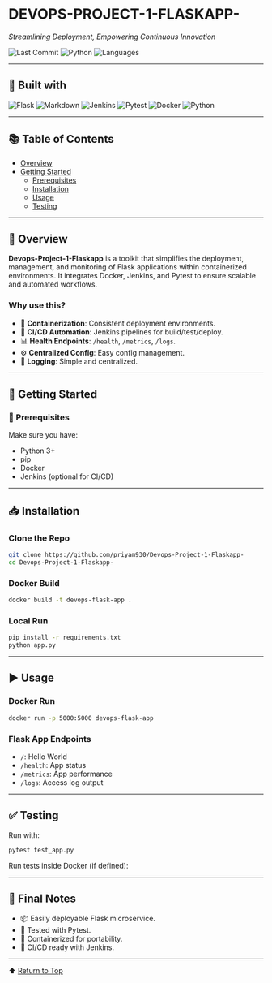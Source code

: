 
# DEVOPS-PROJECT-1-FLASKAPP-

*Streamlining Deployment, Empowering Continuous Innovation*

![Last Commit](https://img.shields.io/badge/last%20commit-today-brightgreen)
![Python](https://img.shields.io/badge/python-85.4%25-blue)
![Languages](https://img.shields.io/badge/languages-2-informational)

---

## 🔧 Built with

![Flask](https://img.shields.io/badge/-Flask-black?logo=flask)
![Markdown](https://img.shields.io/badge/-Markdown-black?logo=markdown)
![Jenkins](https://img.shields.io/badge/-Jenkins-red?logo=jenkins)
![Pytest](https://img.shields.io/badge/-Pytest-blue?logo=pytest)
![Docker](https://img.shields.io/badge/-Docker-blue?logo=docker)
![Python](https://img.shields.io/badge/-Python-blue?logo=python)

---

## 📚 Table of Contents

- [Overview](#overview)
- [Getting Started](#getting-started)
  - [Prerequisites](#prerequisites)
  - [Installation](#installation)
  - [Usage](#usage)
  - [Testing](#testing)
---

## 🧠 Overview

**Devops-Project-1-Flaskapp** is a toolkit that simplifies the deployment, management, and monitoring of Flask applications within containerized environments. It integrates Docker, Jenkins, and Pytest to ensure scalable and automated workflows.

### Why use this?

- 🧩 **Containerization**: Consistent deployment environments.
- 🚀 **CI/CD Automation**: Jenkins pipelines for build/test/deploy.
- 📊 **Health Endpoints**: `/health`, `/metrics`, `/logs`.
- ⚙️ **Centralized Config**: Easy config management.
- 📄 **Logging**: Simple and centralized.

---

## 🚀 Getting Started

### 🧱 Prerequisites

Make sure you have:

- Python 3+
- pip
- Docker
- Jenkins (optional for CI/CD)

---

## 📥 Installation

### Clone the Repo

```bash
git clone https://github.com/priyam930/Devops-Project-1-Flaskapp-
cd Devops-Project-1-Flaskapp-
```

### Docker Build

```bash
docker build -t devops-flask-app .
```

### Local Run

```bash
pip install -r requirements.txt
python app.py
```

---

## ▶️ Usage

### Docker Run

```bash
docker run -p 5000:5000 devops-flask-app
```

### Flask App Endpoints

- `/`: Hello World
- `/health`: App status
- `/metrics`: App performance
- `/logs`: Access log output

---

## ✅ Testing

Run with:

```bash
pytest test_app.py
```

Run tests inside Docker (if defined):




---

## 🏁 Final Notes

- 📦 Easily deployable Flask microservice.
- 🧪 Tested with Pytest.
- 🐳 Containerized for portability.
- 🔄 CI/CD ready with Jenkins.

---

⬆️ [Return to Top](#devops-project-1-flaskapp-)
